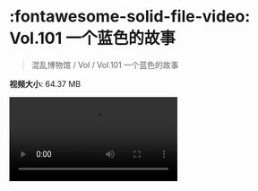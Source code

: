 # :fontawesome-solid-file-video: Vol.101 一个蓝色的故事

> 混乱博物馆 / Vol / Vol.101 一个蓝色的故事

**视频大小**: 64.37 MB

<div class="video"><video src="https://file.hsyhx.top/archive/混乱博物馆/Vol/101.mp4" controls preload>🤔 您的浏览器不支持 video 标签</video></div>